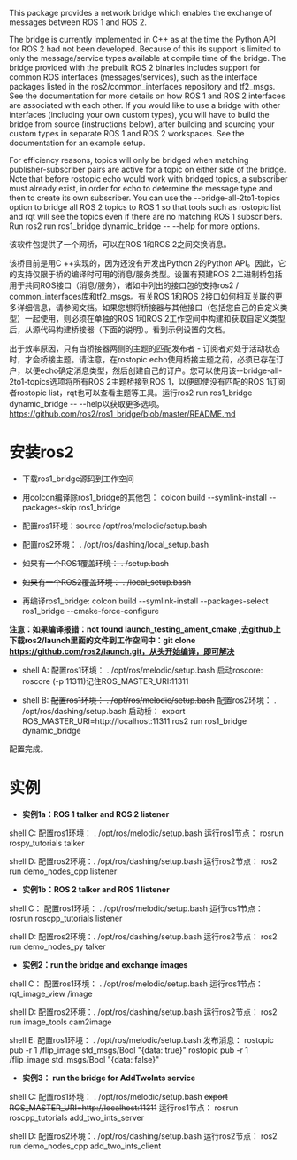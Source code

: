 This package provides a network bridge which enables the exchange of messages between ROS 1 and ROS 2.

The bridge is currently implemented in C++ as at the time the Python API for ROS 2 had not been developed. Because of this its support is limited to only the message/service types available at compile time of the bridge. The bridge provided with the prebuilt ROS 2 binaries includes support for common ROS interfaces (messages/services), such as the interface packages listed in the ros2/common_interfaces repository and tf2_msgs. See the documentation for more details on how ROS 1 and ROS 2 interfaces are associated with each other. If you would like to use a bridge with other interfaces (including your own custom types), you will have to build the bridge from source (instructions below), after building and sourcing your custom types in separate ROS 1 and ROS 2 workspaces. See the documentation for an example setup.

For efficiency reasons, topics will only be bridged when matching publisher-subscriber pairs are active for a topic on either side of the bridge. Note that before rostopic echo would work with bridged topics, a subscriber must already exist, in order for echo to determine the message type and then to create its own subscriber. You can use the --bridge-all-2to1-topics option to bridge all ROS 2 topics to ROS 1 so that tools such as rostopic list and rqt will see the topics even if there are no matching ROS 1 subscribers. Run ros2 run ros1_bridge dynamic_bridge -- --help for more options.

该软件包提供了一个网桥，可以在ROS 1和ROS 2之间交换消息。

该桥目前是用C ++实现的，因为还没有开发出Python 2的Python API。因此，它的支持仅限于桥的编译时可用的消息/服务类型。设置有预建ROS 2二进制桥包括用于共同ROS接口（消息/服务），诸如中列出的接口包的支持ros2 / common_interfaces库和tf2_msgs。有关ROS 1和ROS 2接口如何相互关联的更多详细信息，请参阅文档。如果您想将桥接器与其他接口（包括您自己的自定义类型）一起使用，则必须在单独的ROS 1和ROS 2工作空间中构建和获取自定义类型后，从源代码构建桥接器（下面的说明）。看到示例设置的文档。

出于效率原因，只有当桥接器两侧的主题的匹配发布者 - 订阅者对处于活动状态时，才会桥接主题。请注意，在rostopic echo使用桥接主题之前，必须已存在订户，以便echo确定消息类型，然后创建自己的订户。您可以使用该--bridge-all-2to1-topics选项将所有ROS 2主题桥接到ROS 1，以便即使没有匹配的ROS 1订阅者rostopic list，rqt也可以查看主题等工具。运行ros2 run ros1_bridge dynamic_bridge -- --help以获取更多选项。
https://github.com/ros2/ros1_bridge/blob/master/README.md

# 安装ros2
* 下载ros1_bridge源码到工作空间

* 用colcon编译除ros1_bridge的其他包：
colcon build --symlink-install --packages-skip ros1_bridge

* 配置ros1环境：source /opt/ros/melodic/setup.bash

* 配置ros2环境： . /opt/ros/dashing/local_setup.bash

* ~~如果有一个ROS1覆盖环境： . <install-space-to-ros1-overlay-ws>/setup.bash~~

* ~~如果有一个ROS2覆盖环境： . <install-space-to-ros2-overlay-ws>/local_setup.bash~~

* 再编译ros1_bridge: colcon build --symlink-install --packages-select ros1_bridge --cmake-force-configure

**注意：如果编译报错：not found launch_testing_ament_cmake ,去github上下载ros2/launch里面的文件到工作空间中：git clone https://github.com/ros2/launch.git，从头开始编译，即可解决**


* shell A:
配置ros1环境： . /opt/ros/melodic/setup.bash
启动roscore: roscore (-p 11311)记住ROS_MASTER_URI:11311

* shell B:
~~配置ros1环境： . /opt/ros/melodic/setup.bash~~
配置ros2环境： . /opt/ros/dashing/setup.bash
启动桥： export ROS_MASTER_URI=http://localhost:11311
       ros2 run ros1_bridge dynamic_bridge

配置完成。

# 实例
* **实例1a：ROS 1 talker and ROS 2 listener**

shell C:
配置ros1环境： . /opt/ros/melodic/setup.bash
运行ros1节点： rosrun rospy_tutorials talker

shell D:
配置ros2环境：. /opt/ros/dashing/setup.bash
运行ros2节点： ros2 run demo_nodes_cpp listener

* **实例1b：ROS 2 talker and ROS 1 listener**

shell C：
配置ros1环境： . /opt/ros/melodic/setup.bash
运行ros1节点： rosrun roscpp_tutorials listener

shell D:
配置ros2环境：. /opt/ros/dashing/setup.bash
运行ros2节点： ros2 run demo_nodes_py talker

* **实例2：run the bridge and exchange images**

shell C：
配置ros1环境： . /opt/ros/melodic/setup.bash
运行ros1节点： rqt_image_view /image

shell D:
配置ros2环境：. /opt/ros/dashing/setup.bash
运行ros2节点： ros2 run image_tools cam2image

shell E:
配置ros1环境： . /opt/ros/melodic/setup.bash
发布消息： rostopic pub -r 1 /flip_image std_msgs/Bool "{data: true}"
         rostopic pub -r 1 /flip_image std_msgs/Bool "{data: false}"

* **实例3： run the bridge for AddTwoInts service**

shell C:
配置ros1环境： . /opt/ros/melodic/setup.bash
~~export ROS_MASTER_URI=http://localhost:11311~~
运行ros1节点： rosrun roscpp_tutorials add_two_ints_server

shell D:
配置ros2环境：. /opt/ros/dashing/setup.bash
运行ros2节点： ros2 run demo_nodes_cpp add_two_ints_client


